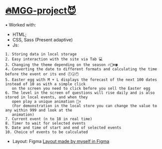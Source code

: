 # [🔥MGG-project😈](https://looloo1.github.io/MGG-project/)

• Worked with:
- HTML;
- CSS, Sass (Present adaptive)
- Js: 
```
1. Storing data in local storage
2. Easy interaction with the site via Tab 💻
3. Changing the theme depending on the season 🔥🍁❄🍀
4. Converting the date to different formats and calculating the time before the event or its end 🕗🕞🕚
5. Easter egg with M + L displays the forecast of the next 100 dates instead of 10 as with a simple click 
   on the screen you need to click before you sell the Easter egg 
6. The level in the screen of questions will rise daily and is also stored in local events, and when they 
   open play a unique animation 💫⬆ 
   (For demonstration in the local store you can change the value to any within 999 and look at the 
   animation)
7. Current event (n to 18 in real time)
8. Timer to wait for selected events
9. Date and time of start and end of selected events
10. Choice of events to be calculated
```
- Layout: Figma [Layout made by myself in Figma](https://www.figma.com/file/7alsCswlWi40Ens6ziM58l/MGG?node-id=0%3A1)

